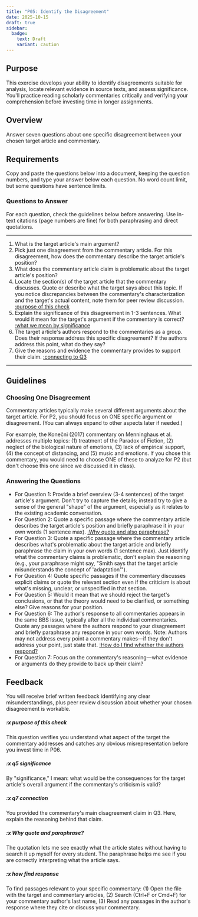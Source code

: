```yaml
---
title: "P05: Identify the Disagreement"
date: 2025-10-15
draft: true
sidebar:
  badge:
    text: Draft
    variant: caution
---
```


## Purpose

This exercise develops your ability to identify disagreements suitable for analysis, locate relevant evidence in source texts, and assess significance. You'll practice reading scholarly commentaries critically and verifying your comprehension before investing time in longer assignments.

## Overview

Answer seven questions about one specific disagreement between your chosen target article and commentary.

## Requirements

Copy and paste the questions below into a document, keeping the question numbers, and type your answer below each question. No word count limit, but some questions have sentence limits.

### Questions to Answer

For each question, check the guidelines below before answering. Use in-text citations (page numbers are fine) for both paraphrasing and direct quotations.

---

1. What is the target article's main argument?
2. Pick just one disagreement from the commentary article. For this disagreement, how does the commentary describe the target article's position?
3. What does the commentary article claim is problematic about the target article's position?
4. Locate the section(s) of the target article that the commentary discusses. Quote or describe what the target says about this topic. If you notice discrepancies between the commentary's characterization and the target's actual content, note them for peer review discussion. [:purpose of this check](#x-q4-purpose)
5. Explain the significance of this disagreement in 1-3 sentences. What would it mean for the target's argument if the commentary is correct? [:what we mean by significance](#x-q5-significance)
6. The target article's authors respond to the commentaries as a group. Does their response address this specific disagreement? If the authors address this point, what do they say?
7. Give the reasons and evidence the commentary provides to support their claim. [:connecting to Q3](#x-q7-connection)

---

## Guidelines

### Choosing One Disagreement

Commentary articles typically make several different arguments about the target article. For P2, you should focus on ONE specific argument or disagreement. (You can always expand to other aspects later if needed.)

For example, the Konečni (2017) commentary on Menninghaus et al. addresses multiple topics: (1) treatment of the Paradox of Fiction, (2) neglect of the biological nature of emotions, (3) lack of empirical support, (4) the concept of distancing, and (5) music and emotions. If you chose this commentary, you would need to choose ONE of these to analyze for P2 (but don't choose this one since we discussed it in class).

### Answering the Questions

- For Question 1: Provide a brief overview (3-4 sentences) of the target article's argument. Don't try to capture the details; instead try to give a sense of the general "shape" of the argument, especially as it relates to the existing academic conversation.
- For Question 2: Quote a specific passage where the commentary article describes the target article's position and briefly paraphrase it in your own words (1 sentence max). [:Why quote and also paraphrase?](#x-why-quote-and-paraphrase)
- For Question 3: Quote a specific passage where the commentary article describes what's problematic about the target article and briefly paraphrase the claim in your own words (1 sentence max). Just identify what the commentary claims is problematic, don't explain the reasoning (e.g., your paraphrase might say, "Smith says that the target article misunderstands the concept of 'adaptation'").
- For Question 4: Quote specific passages if the commentary discusses explicit claims or quote the relevant section even if the criticism is about what's missing, unclear, or unspecified in that section.
- For Question 5: Would it mean that we should reject the target's conclusions, or that the theory would need to be clarified, or something else? Give reasons for your position.
- For Question 6: The author's response to all commentaries appears in the same BBS issue, typically after all the individual commentaries. Quote any passages where the authors respond to your disagreement and briefly paraphrase any response in your own words. Note: Authors may not address every point a commentary makes—if they don't address your point, just state that. [:How do I find whether the authors respond?](#x-how-find-response)
- For Question 7: Focus on the commentary's reasoning—what evidence or arguments do they provide to back up their claim?

## Feedback

You will receive brief written feedback identifying any clear misunderstandings, plus peer review discussion about whether your chosen disagreement is workable.

##### :x purpose of this check

This question verifies you understand what aspect of the target the commentary addresses and catches any obvious misrepresentation before you invest time in P06.

##### :x q5 significance

By "significance," I mean: what would be the consequences for the target article's overall argument if the commentary's criticism is valid?

##### :x q7 connection

You provided the commentary's main disagreement claim in Q3. Here, explain the reasoning behind that claim.

##### :x Why quote and paraphrase?

The quotation lets me see exactly what the article states without having to search it up myself for every student. The paraphrase helps me see if you are correctly interpreting what the article says.

##### :x how find response

To find passages relevant to your specific commentary: (1) Open the file with the target and commentary articles, (2) Search (Ctrl+F or Cmd+F) for your commentary author's last name, (3) Read any passages in the author's response where they cite or discuss your commentary.
